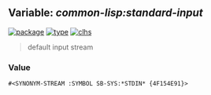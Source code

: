## Variable: ***common-lisp:*standard-input****
[![package](https://img.shields.io/badge/Package-COMMON--LISP-5f9ea0.svg?style=social&colorA=999999)](../) [![type](https://img.shields.io/badge/Type-Variable-5f9ea0.svg?style=social&colorA=999999)](../#variable) [![clhs](https://img.shields.io/badge/CLHS-*STANDARD--INPUT*-5f9ea0.svg?style=social&colorA=999999)](http://www.lispworks.com/documentation/HyperSpec/Body/v_debug_.htm) 

> default input stream

### Value
```
#<SYNONYM-STREAM :SYMBOL SB-SYS:*STDIN* {4F154E91}>
```
